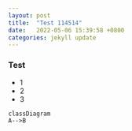 ```yaml
---
layout: post
title:  "Test 114514"
date:   2022-05-06 15:39:58 +0800
categories: jekyll update
---
```


### Test
- 1
- 2
- 3

```mermaid
classDiagram
A-->B
```